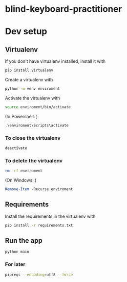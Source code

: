 # blind-keyboard-practitioner

# Dev setup

## Virtualenv

If you don't have virtualenv installed, install it with 
```bash
pip install virtualenv
```

Create a virtualenv with
```bash
python -m venv enviroment
```

Activate the virtualenv with
```bash
source enviroment/bin/activate
```
(In Powershell: )
```powershell
.\enviroment\Scripts\activate
```

### To close the virtualenv
```bash
deactivate
```
### To delete the virtualenv
```bash
rm -rf enviroment
```

(On Windows: )
```powershell
Remove-Item -Recurse enviroment
```

## Requirements
Install the requirements in the virtualenv with
```bash
pip install -r requirements.txt
```

## Run the app
```bash
python main
```

### For later
```bash
pipreqs --encoding=utf8 --force
```